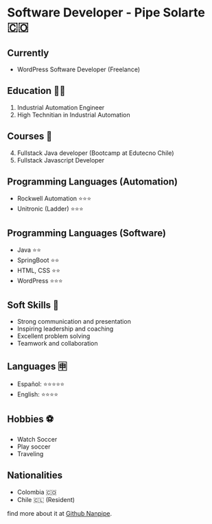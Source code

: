 # Software Developer - Pipe Solarte :colombia:

## Currently

- WordPress Software Developer (Freelance)

## Education :man_student:

1. Industrial Automation Engineer
2. High Technitian in Industrial Automation

## Courses 📝
4. Fullstack Java developer (Bootcamp at Edutecno Chile)
5. Fullstack Javascript Developer

## Programming Languages (Automation)
- Rockwell Automation ⭐⭐⭐
- Unitronic (Ladder)  ⭐⭐⭐

## Programming Languages (Software)
- Java        ⭐⭐
- SpringBoot  ⭐⭐
- HTML, CSS   ⭐⭐
- WordPress   ⭐⭐⭐


## Soft Skills 📢

- Strong communication and presentation
- Inspiring leadership and coaching
- Excellent problem solving
- Teamwork and collaboration 

## Languages 	:u7533:

- Español: ⭐⭐⭐⭐⭐
- English: ⭐⭐⭐⭐

## Hobbies ⚽
- Watch Soccer
- Play soccer
- Traveling

## Nationalities

- Colombia :colombia:
- Chile :chile: (Resident)

find more about it at [Github Nanpipe](https://github.com/nanpipe).

